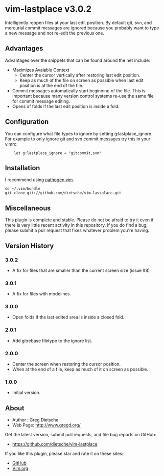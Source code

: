 # vim-lastplace v3.0.2

Intelligently reopen files at your last edit position. By default git,
svn, and mercurial commit messages are ignored because you
probably want to type a new message and not re-edit the previous
one.
## Advantages
Advantages over the snippets that can be found around the net include:
* Maximizes Avaiable Context
    - Center the cursor vertically after restoring last edit position.
    - Keep as much of the file on screen as possible when last edit position is at the end of the file.
* Commit messages automatically start beginning of the file. This is important because many version control systems re-use the same file for commit message editing.
* Opens of folds if the last edit position is inside a fold.

## Configuration
You can configure what file types to ignore by setting
g:lastplace_ignore. For example to only ignore git and svn commit
messages try this in your vimrc:

        let g:lastplace_ignore = "gitcommit,svn"

## Installation
I recommend using [pathogen.vim](https://github.com/tpope/vim-pathogen).

    cd ~/.vim/bundle
    git clone git://github.com/dietsche/vim-lastplace.git

## Miscellaneous
This plugin is complete and stable. Please do not be afraid to try it even
if there is very little recent activity in this repository. If you do find
a bug, please submit a pull request that fixes whatever problem you're having.

## Version History

### 3.0.2
- A fix for files that are smaller than the current screen size (issue #8)

### 3.0.1
- A fix for files with modelines.

### 3.0.0

- Open folds if the last edited area is inside a closed fold.

### 2.0.1

- Add gitrebase filetype to the ignore list.

### 2.0.0

- Center the screen when restoring the cursor position.
- When at the end of a file, keep as much of it on screen as possible.

### 1.0.0

- Initial version.

## About

- Author  :  Greg Dietsche
- Web Page: http://www.gregd.org/

Get the latest version, submit pull requests, and file bug reports
on GitHub:
- https://github.com/dietsche/vim-lastplace

If you like this plugin, please star and rate it on these sites:

- [GitHub](https://github.com/dietsche/vim-lastplace)
- [Vim.org](http://www.vim.org/scripts/script.php?script_id=5090)
